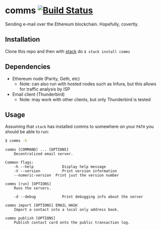 # comms [![Build Status](https://travis-ci.com/aputlock/comms.svg?token=su2fqvpmA5RE6UXKS1zp&branch=master)](https://travis-ci.com/aputlock/comms)
Sending e-mail over the Ethereum blockchain. Hopefully, covertly.
## Installation
Clone this repo and then with [stack](https://www.haskellstack.org/) do ```$ stack install comms```

## Dependencies
- Ethereum node (Parity, Geth, etc)
	- Note: can also run with hosted nodes such as Infura, but this allows for traffic analysis by ISP
- Email client (Thunderbird)
    - Note: may work with other clients, but only Thunderbird is tested

## Usage

Assuming that `stack` has installed comms to somewhere on your `PATH` you should
be able to run:
```sh
$ comms -h
```

    comms [COMMAND] ... [OPTIONS]
    	Decentralized email server.

	Common flags:
    	-h --help             Display help message
        -V --version          Print version information
        --numeric-version  Print just the version number

	comms [run] [OPTIONS]
  		Runs the servers.

  		-d --debug            Print debugging info about the server

	comms import [OPTIONS] EMAIL HASH
  		Import a contact into a local only address book.

	comms publish [OPTIONS]
  		Publish contact card onto the public transaction log.
